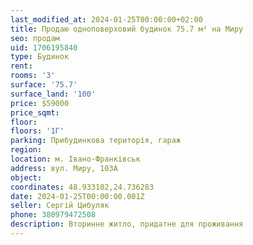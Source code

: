```yaml
---
last_modified_at: 2024-01-25T00:00:00+02:00
title: Продаю одноповерховий будинок 75.7 м² на Миру
seo: продам
uid: 1706195840
type: Будинок
rent:
rooms: '3'
surface: '75.7'
surface_land: '100'
price: $59000
price_sqmt:
floor:
floors: '1Г'
parking: Прибудинкова територія, гараж
region:
location: м. Івано-Франківськ
address: вул. Миру, 103А
object:
coordinates: 48.933102,24.736283
date: 2024-01-25T00:00:00.001Z
seller: Сергій Цибуляк
phone: 380979472508
description: Вторинне житло, придатне для проживання
---
```

